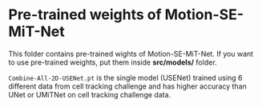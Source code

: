 # Pre-trained weights of Motion-SE-MiT-Net
This folder contains pre-trained wights of Motion-SE-MiT-Net. If you want to use pre-trained weights, put them inside **src/models/** folder.

```Combine-All-2D-USENet.pt``` is the single model (USENet) trained using 6 different data from cell tracking challenge and has higher accuracy than UNet or UMiTNet on cell tracking challenge data. 